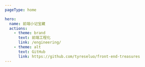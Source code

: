 ```yaml
---
pageType: home

hero:
  name: 前端小记宝藏
  actions:
    - theme: brand
      text: 前端工程化
      link: /engineering/
    - theme: alt
      text: GitHub
      link: https://github.com/tyreseluo/front-end-treasures
---
```

